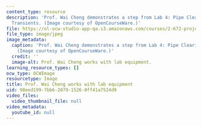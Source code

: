 ```yaml
---
content_type: resource
description: 'Prof. Wai Cheng demonstrates a step from Lab 4: Pipe Clearing Fluid
  Transients. (Image courtesy of OpenCourseWare.)'
file: https://ol-ocw-studio-app-qa.s3.amazonaws.com/courses/2-672-project-laboratory-spring-2009/98eed1997bb6207915260ff41a7524d9_2-672s09-th.jpg
file_type: image/jpeg
image_metadata:
  caption: 'Prof. Wai Cheng demonstrates a step from Lab 4: Pipe Clearing Fluid Transients.
    (Image courtesy of OpenCourseWare.)'
  credit: ''
  image-alt: Prof. Wai Cheng works with lab equipment.
learning_resource_types: []
ocw_type: OCWImage
resourcetype: Image
title: Prof. Wai Cheng works with lab equipment
uid: 98eed199-7bb6-2079-1526-0ff41a7524d9
video_files:
  video_thumbnail_file: null
video_metadata:
  youtube_id: null
---
```

